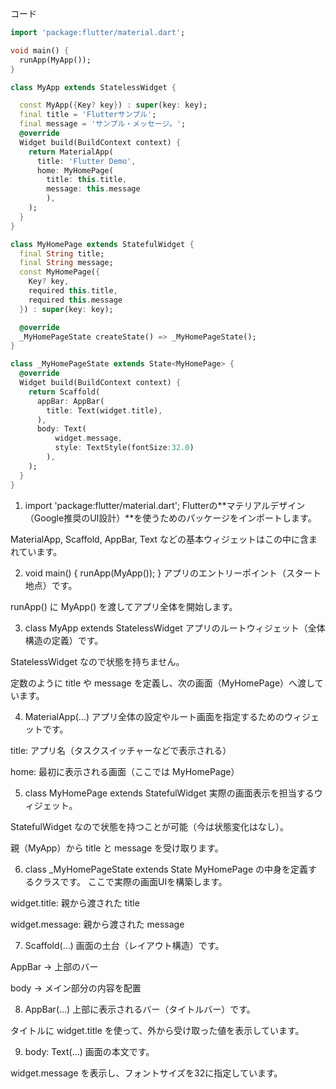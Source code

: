 コード
```dart
import 'package:flutter/material.dart';

void main() {
  runApp(MyApp());
}

class MyApp extends StatelessWidget {

  const MyApp({Key? key}) : super(key: key);
  final title = 'Flutterサンプル';
  final message = 'サンプル・メッセージ。';
  @override
  Widget build(BuildContext context) {
    return MaterialApp(
      title: 'Flutter Demo',
      home: MyHomePage(
        title: this.title,
        message: this.message
        ),
    );
  }
} 

class MyHomePage extends StatefulWidget {
  final String title;
  final String message;
  const MyHomePage({
    Key? key, 
    required this.title,
    required this.message
  }) : super(key: key);

  @override
  _MyHomePageState createState() => _MyHomePageState();
}

class _MyHomePageState extends State<MyHomePage> {
  @override
  Widget build(BuildContext context) {
    return Scaffold(
      appBar: AppBar(
        title: Text(widget.title),
      ),
      body: Text(
          widget.message,
          style: TextStyle(fontSize:32.0)
        ),
    );
  }
}
```
1. import 'package:flutter/material.dart';
Flutterの**マテリアルデザイン（Google推奨のUI設計）**を使うためのパッケージをインポートします。

MaterialApp, Scaffold, AppBar, Text などの基本ウィジェットはこの中に含まれています。

2. void main() { runApp(MyApp()); }
アプリのエントリーポイント（スタート地点）です。

runApp() に MyApp() を渡してアプリ全体を開始します。

3. class MyApp extends StatelessWidget
アプリのルートウィジェット（全体構造の定義）です。

StatelessWidget なので状態を持ちません。

定数のように title や message を定義し、次の画面（MyHomePage）へ渡しています。

4. MaterialApp(...)
アプリ全体の設定やルート画面を指定するためのウィジェットです。

title: アプリ名（タスクスイッチャーなどで表示される）

home: 最初に表示される画面（ここでは MyHomePage）

5. class MyHomePage extends StatefulWidget
実際の画面表示を担当するウィジェット。

StatefulWidget なので状態を持つことが可能（今は状態変化はなし）。

親（MyApp）から title と message を受け取ります。

6. class _MyHomePageState extends State<MyHomePage>
MyHomePage の中身を定義するクラスです。
ここで実際の画面UIを構築します。

widget.title: 親から渡された title

widget.message: 親から渡された message

7. Scaffold(...)
画面の土台（レイアウト構造）です。

AppBar → 上部のバー

body → メイン部分の内容を配置

8. AppBar(...)
上部に表示されるバー（タイトルバー）です。

タイトルに widget.title を使って、外から受け取った値を表示しています。

9. body: Text(...)
画面の本文です。

widget.message を表示し、フォントサイズを32に指定しています。
